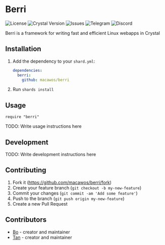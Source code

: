 # Berri
![License](https://img.shields.io/github/license/macawos/berri) ![Crystal Version](https://img.shields.io/badge/Crystal-0.35.1-000) ![Issues](https://img.shields.io/github/issues/macawos/berri) ![Telegram](https://img.shields.io/badge/chat-t.me%2Fmacawos-blue) ![Discord](https://img.shields.io/discord/758767067196817470)

Berri is a framework for writing fast and efficient Linux webapps in Crystal

## Installation

1. Add the dependency to your `shard.yml`:

   ```yaml
   dependencies:
     berri:
       github: macawos/berri
   ```

2. Run `shards install`

## Usage

```crystal
require "berri"
```

TODO: Write usage instructions here

## Development

TODO: Write development instructions here

## Contributing

1. Fork it (<https://github.com/macawos/berri/fork>)
2. Create your feature branch (`git checkout -b my-new-feature`)
3. Commit your changes (`git commit -am 'Add some feature'`)
4. Push to the branch (`git push origin my-new-feature`)
5. Create a new Pull Request

## Contributors

- [Bo](https://github.com/acoolstraw) - creator and maintainer
- [Tan](https://github.com/yutyo) - creator and maintainer
